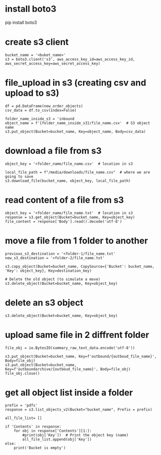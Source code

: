 # install boto3
pip install boto3

# create s3 client
    bucket_name = '<buket_name>'
    s3 = boto3.client('s3', aws_access_key_id=aws_access_key_id, aws_secret_access_key=aws_secret_access_key)

# file_upload in s3 (creating csv and upload to s3)
    df = pd.DataFrame(new_order_objects)
    csv_data = df.to_csv(index=False)

    folder_name_inside_s3 = 'inbound
    object_name = f'{folder_name_inside_s3}/file_name.csv'  # S3 object name
    s3.put_object(Bucket=bucket_name, Key=object_name, Body=csv_data)

# download a file from s3
    object_key = '<folder_name/file_name.csv'  # location in s3

    local_file_path = f"/media/downloads/file_name.csv"  # where we are going to save
    s3.download_file(bucket_name, object_key, local_file_path)

# read content of a file from s3
    object_key = '<folder_name/file_name.txt'  # location in s3
    response = s3.get_object(Bucket=bucket_name, Key=object_key)
    file_content = response['Body'].read().decode('utf-8')

# move a file from 1 folder to another

    previous_s3_destination = '<folder-1/file_name.txt'
    new_s3_destination = '<folder-2/file_name.txt'

    s3.copy_object(Bucket=bucket_name, CopySource={'Bucket': bucket_name, 'Key': object_key}, Key=destination_key)

    # Delete the old object (to simulate a move)
    s3.delete_object(Bucket=bucket_name, Key=object_key)

# delete an s3 object
    s3.delete_object(Bucket=bucket_name, Key=object_key)

# upload same file in 2 diffrent folder
    file_obj = io.BytesIO(summary_raw_text_data.encode('utf-8'))

    s3.put_object(Bucket=bucket_name, Key=f'outbound/{outboud_file_name}', Body=file_obj)
    s3.put_object(Bucket=bucket_name, Key=f'outboundarchive/{outboud_file_name}', Body=file_obj)
    file_obj.close()

# get all object list inside a folder
    prefix = 'pdfs'
    response = s3.list_objects_v2(Bucket="bucket_name", Prefix = prefix)
    
    all_file_list= []
    
    if 'Contents' in response:
        for obj in response['Contents'][1:]:
            #print(obj['Key'])  # Print the object key (name)
            all_file_list.append(obj['Key'])
    else:
        print('Bucket is empty')
